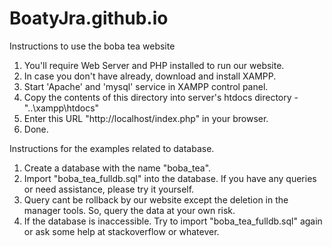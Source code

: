 # BoatyJra.github.io

Instructions to use the boba tea website
1. You'll require Web Server and PHP installed to run our website.
2. In case you don't have already, download and install XAMPP.
3. Start 'Apache' and 'mysql' service in XAMPP control panel.
4. Copy the contents of this directory into server's htdocs directory - "..\xampp\htdocs"
5. Enter this URL "http://localhost/index.php" in your browser. 
6. Done.

Instructions for the examples related to database.  
1. Create a database with the name "boba_tea". 
2. Import "boba_tea_fulldb.sql" into the database.  If you have any queries or need assistance, please try it yourself.
3. Query cant be rollback by our website except the deletion in the manager tools. So, query the data at your own risk.
4. If the database is inaccessible. Try to import "boba_tea_fulldb.sql" again or ask some help at stackoverflow or whatever.
